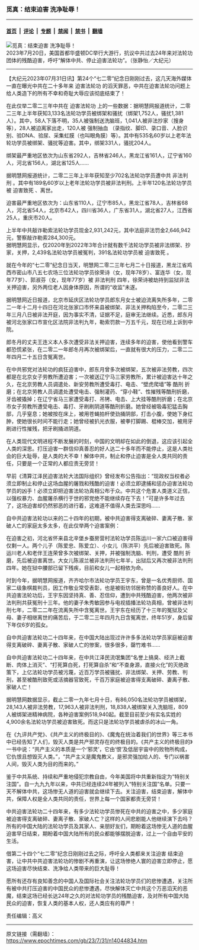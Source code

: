 ### 觅真：结束迫害 洗净耻辱！

---

#### [首页](../../../..?n14044834) &nbsp;|&nbsp; [评论](../../../../../epoch-comment?n14044834) &nbsp;|&nbsp; [专题](../../../../../epoch-special?n14044834) &nbsp;|&nbsp; [禁闻](../../../../../epoch-news?n14044834) &nbsp;|&nbsp; [禁书](../../../../../books?n14044834) &nbsp;|&nbsp; [翻墙](https://github.com/gfw-breaker/nogfw/blob/master/README.md?n14044834)


<div><img alt="觅真：结束迫害 洗净耻辱！" class="attachment-djy_600_400 size-djy_600_400 wp-post-image" src="https://i.epochtimes.com/assets/uploads/2023/07/id14039450-2307202129331528-600x400.jpg"/>
<div class="caption">
 2023年7月20日，美国首都华盛顿DC举行大游行，抗议中共过去24年来对法轮功团体的残酷迫害，呼吁“解体中共、停止迫害法轮功”。（张静怡／大纪元）
</div></div><hr/><div class="post_content" id="artbody" itemprop="articleBody">
 <!-- article content begin -->
 <p>
  【大纪元2023年07月31日讯】第24个“七二零”纪念日刚刚过去，这几天海外媒体一直在曝光中共在二十多年来
  <ok href="https://www.epochtimes.com/gb/tag/%E8%BF%AB%E5%AE%B3%E6%B3%95%E8%BD%AE%E5%8A%9F.html">
   迫害法轮功
  </ok>
  的滔天罪恶，中共在迫害法轮功问题上给人类造下的所有不幸和奇耻大辱应该彻底结束了！
 </p>
 <p>
  在此仅举二零二三年中共在
  <ok href="https://www.epochtimes.com/gb/tag/%E8%BF%AB%E5%AE%B3%E6%B3%95%E8%BD%AE%E5%8A%9F.html">
   迫害法轮功
  </ok>
  上的一些数据：据明慧网报道统计，二零二三年上半年获知3,133名法轮功学员被绑架和骚扰（绑架1,752人，骚扰1,381人）。其中，58人下落不明，35人被强制送洗脑班，1,041人被非法抄家（搜身等），28人被迫离家出走，120人被
  <ok href="https://www.epochtimes.com/gb/tag/%E5%BC%BA%E5%88%B6%E6%8A%BD%E8%A1%80.html">
   强制抽血
  </ok>
  （录指纹、脚印、录口音、人脸识别、验DNA、验尿、采集虹膜（也叫眼角膜）等）。其中有535名60岁以上老年法轮功学员被绑架、骚扰等迫害。其中，绑架331人，骚扰204人。
 </p>
 <p>
  绑架最严重地区依次为山东省292人，吉林省246人，黑龙江省161人，辽宁省160人，河北省156人，湖北省125人……
 </p>
 <p>
  据明慧网报道统计，二零二三年上半年获知至少702名法轮功学员遭中共
  <ok href="https://www.epochtimes.com/gb/tag/%E9%9D%9E%E6%B3%95%E5%88%A4%E5%88%91.html">
   非法判刑
  </ok>
  。其中有189名60岁以上老年法轮功学员被非法判刑。上半年120名法轮功学员被
  <ok href="https://www.epochtimes.com/gb/tag/%E8%BF%AB%E5%AE%B3%E8%87%B4%E6%AD%BB.html">
   迫害致死
  </ok>
  、离世。
 </p>
 <p>
  迫害最严重地区依次为：山东省110人，辽宁市85人，黑龙江省78人，吉林省68人，河北省54人，北京市42人，四川省36人，广东省31人，湖北省27人，江西省25人，重庆市20人。
 </p>
 <p>
  上半年中共敲诈勒索法轮功学员现金2,931,242元，其中法庭非法罚金2,646,942元，警察敲诈勒索284,300元。
  <br/>
  据明慧网显示，仅2020年到2022年3年合计就有数千法轮功学员被非法绑架、抄家，关押，2,439名法轮功学员被冤判，391名法轮功学员被
  <ok href="https://www.epochtimes.com/gb/tag/%E8%BF%AB%E5%AE%B3%E8%87%B4%E6%AD%BB.html">
   迫害致死
  </ok>
  。
 </p>
 <p>
  就在今年的“七二零”纪念日当天，明慧网二零二三年七月二十日报道，黑龙江省鸡西市密山市八五七农场三位法轮功学员徐荣诗（女，现年78岁）、富连华（女，现年77岁）、郭淑芬（女，现年77岁）被
  <ok href="https://www.epochtimes.com/gb/tag/%E9%9D%9E%E6%B3%95%E5%88%A4%E5%88%91.html">
   非法判刑
  </ok>
  四年，徐荣诗被劫持到监狱非法关押迫害，另外两位老人因身体原因，所谓的“收监”未遂。
 </p>
 <p>
  据明慧网近日报道，北京市延庆区法轮功学员郎东月女士被迫流离失所多年，二零二一年十二月十四日在河北张家口市怀来县被绑架、非法关押构陷至今，二零二三年三月八日被非法开庭，因为事实不清，证据不足，庭审无法继续。近悉，郎东月被河北张家口市宣化区法院非法判九年，勒索罚款一万五千元，现在已经上诉到中院。
 </p>
 <p>
  郎冬月的丈夫王连义本人多次遭受非法关押迫害，连续多年的迫害，使他看到警车都恐慌紧张，在二零二一年郎冬月再次被绑架后，一直就有很大的压力，二零二二年四月二十五日含冤离世。
 </p>
 <p>
  在中共邪党对法轮功的疯狂迫害中，郎东月曾多次被绑架，五次被非法劳教，四次都是在北京女子劳教所遭迫害；一次被送辽宁马三家劳教所，累计被迫害达十年之久，在北京劳教人员调遣处、新安劳教所遭受毒打、电击、“壁虎爬墙”等
  <ok href="https://www.epochtimes.com/gb/tag/%E9%85%B7%E5%88%91.html">
   酷刑
  </ok>
  折磨；在北京劳教人员调遣处遭受电击、强制灌药、“穿小鞋”、性摧残等酷刑折磨，牙齿被撬掉；在辽宁省马三家遭受毒打、吊铐、电击、上大挂等酷刑折磨；在北京市女子劳教所遭受电击、毒打、牙刷刷阴道等酷刑折磨。她曾经被吸毒犯猛击胸部，几乎窒息；她被按在床上，被用苍蝇拍杆使劲捅阴部，打击小腹，使她下身红肿，使她很长时间不能行走；她曾经被扒光衣服，被拳打脚踢、棍棒交加，被用牙刷进行性摧残，把牙刷捅进阴道。
 </p>
 <p>
  在人类现代文明进程不断发展的时刻，中国的文明却在如此的倒退，这应该引起全人类的深思。打压迫害一群信仰真善忍的好人达二十多年而不能停止，这是人类社会的巨大耻辱，是人类的大不幸！解体中共，制止和停止迫害是全人类共同的责任，只要是一个正常的人都应责无旁贷！
 </p>
 <p>
  早前《清算江泽民迫害法轮大法国际组织》曾经发布公告指出：“现政权当权者必须立即制止和停止这场血腥的屠戮和残酷的迫害！必须立即逮捕和惩办迫害法轮功学员的凶手！必须立即把迫害法轮功真相公布于众。中共这个危害人类道义正信，以强权暴力、血腥屠杀横行于世的邪党绝不能继续存在下去！”可是许多年过去了，这场迫害却仍然邪恶的进行着，这难道不值得人类去深思吗……
 </p>
 <p>
  自中共迫害法轮功以来的二十四年的初期，被中共迫害得支离破碎、妻离子散、家破人亡的家庭太多太多，在此仅举两个迫害案例：
 </p>
 <p>
  在迫害之初，河北省怀来县北辛堡乡蚕房营村法轮功学员陈运川一家六口被迫害得仅剩一人。两个儿子（陈爱忠、陈爱立）、小女儿（陈洪平）先后被迫害致死。陈运川老人和老伴王连荣曾多次被绑架、关押，并被强制洗脑、判刑，遭受
  <ok href="https://www.epochtimes.com/gb/tag/%E9%85%B7%E5%88%91.html">
   酷刑
  </ok>
  折磨，先后被迫害离世。大女儿陈淑兰被非法判刑七年半，出狱后又再次被非法判刑四年。她在狱中腰部已留下残疾，目前和女儿一起相依为命。
 </p>
 <p>
  时到今年，据明慧网报道，齐齐哈尔市法轮功学员王宇东，曾是一名优秀厨师、国家二级象棋裁判员，因工作敬业常受表彰，也是被街坊邻居称赞的善良好人。在中共迫害法轮功后，王宇东因坚持真、善、忍信仰，遭到中共残酷迫害，他两次被非法判刑共获冤刑十三年。他的妻子朱秀敏因参与电视插播法轮功真相，曾被非法判刑七年，二零二二年在流离失所中含冤离世。王宇东在经历了十三年的冤狱及父母、妻子相继离世的痛苦后，于二零二三年四月九日含冤离世，终年51岁，身后留下年仅6岁的孤女。
 </p>
 <p>
  自中共迫害法轮功二十四年来，在中国大陆出现过许许多多法轮功学员家庭被迫害得支离破碎、妻离子散、家破人亡的惨案，很多很多，罄竹难书……
 </p>
 <p>
  自中共迫害法轮功二十四年来，在中共江泽民流氓集团“名誉上搞臭、经济上截断、肉体上消灭”、“打死算白死，打死算自杀”和“不查身源，直接火化”的灭绝政策下，上亿法轮功学员被污蔑，近百万学员被骚扰、非法绑架、关押、劳教、判刑，甚至被酷刑致死或活摘器官致死，千百万家庭被迫害得支离破碎、妻离子散、家破人亡！
 </p>
 <p>
  据明慧网数据显示，截止二零一九年七月十日，有86,050名法轮功学员被绑架，28,143人被非法劳教，17,963人被非法判刑，18,838人被绑架关入洗脑班，809人被绑架进精神病院，各种迫害案例518,940起。截至目前至少有实名实姓的4,900余名法轮功学员被迫害致死。而这只是法轮功学员被虐杀的冰山一角。
 </p>
 <p>
  在《九评共产党》、《共产主义的终极目的》、《魔鬼在统治着我们的世界》等三本书中已经告知了人们，毁灭人类是共产邪灵存在的终极目的。《共产主义的终极目的》一书中说：“共产主义的本质是一个‘邪灵’，它由‘恨’及低层宇宙中的败物所构成，它仇恨且想毁灭人类。”，“共产主义是魔鬼教义，是邪灵强加给人的、专门以祸害人间，毁灭人类为目的而来的。”
 </p>
 <p>
  鉴于中共系统、持续和严重地侵犯宗教自由，今年美国将中共重新指定为“特别关注国”。自一九九九年以来，中共已经连续24年被列入“特别关注国”名单。只要一天不解体中共，这场惨无人道的迫害就会继续下去。关注迫害，结束迫害，解体中共，保障人权是全人类共同的责任，世界上每一个国家都责无旁贷！
 </p>
 <p>
  中共迫害法轮功二十四年来，有多少法轮功学员惨死在中共的迫害之中，多少家庭被迫害得支离破碎、妻离子散、家破人亡？这样的人间悲剧能人他继续演下去吗？所有的中国大陆的法轮功学员及其家人、亲朋好友们，期盼着这场惨无人道的血腥迫害早日结束，期盼着中国大陆所有的民众都能够摆脱迫害，过上一个自由平安的生活。
 </p>
 <p>
  借第二十四个“七二零”纪念日刚刚过去之际，呼吁全人类都来关注迫害 结束迫害，让中共中共迫害法轮功的惨剧不再重演，让这场惨绝人寰的迫害立即停止，愿这场迫害尽快结束、洗净给人类带来的巨大耻辱！
 </p>
 <p>
  愿所有还存有良知善念的中国人及国际社会关注法轮功学员们的悲惨遭遇，关注所有被中共打压迫害的中国民众的悲惨遭遇，尽快解体灭亡中共这个万恶滔天的恶魔，结束这场已经长达24年之久的对法轮功学员的残酷迫害，及对所有中国大陆民众的迫害，恢复人类的基本人权，还人类应有的尊严！
 </p>
 <p>
  责任编辑：高义
 </p>
 <!-- article content end -->
 <div id="below_article_ad">
 </div>
</div>


---

原文链接（需翻墙）：https://www.epochtimes.com/gb/23/7/31/n14044834.htm